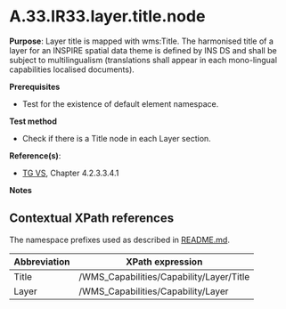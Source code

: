 # A.33.IR33.layer.title.node

**Purpose**: Layer title is mapped with wms:Title. The harmonised title of a layer for an INSPIRE spatial data theme is defined by INS DS and shall be subject to multilingualism (translations shall appear in each mono-lingual capabilities localised documents).

**Prerequisites**

* Test for the existence of default element namespace.

**Test method**

* Check if there is a Title node in each Layer section.

**Reference(s)**: 
* [TG VS](README.md#ref_TG_VS), Chapter 4.2.3.3.4.1

**Notes**

## Contextual XPath references

The namespace prefixes used as described in [README.md](README.md#namespaces).

Abbreviation                                               |  XPath expression
---------------------------------------------------------- | -------------------------------------------------------------------------
Title <a name="Title"></a> | /WMS_Capabilities/Capability/Layer/Title
Layer <a name="Layer"></a> | /WMS_Capabilities/Capability/Layer
